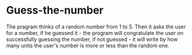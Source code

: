 # Guess-the-number
The pragram thinks of a random number from 1 to 5. Then it asks the user for a number, if he guessed it - the program will congratulate the user on successfully guessing the number, if not guessed - it will write by how many units the user's number is more or less than the random one.
